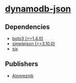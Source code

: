 # [dynamodb-json](https://pypi.org/project/dynamodb-json)

## Dependencies
- [boto3 (>=1.4.0)](packages/b/boto3.md)
- [simplejson (>=3.10.0)](packages/s/simplejson.md)
- [six](packages/s/six.md)



## Publishers
- [Alonreznik](https://pypi.org/user/Alonreznik)

